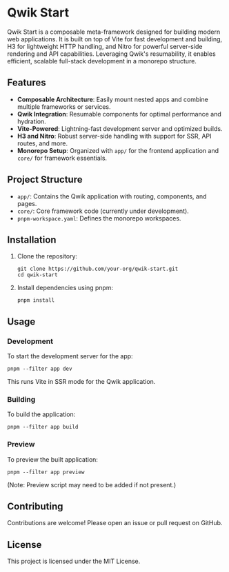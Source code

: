 # Qwik Start

Qwik Start is a composable meta-framework designed for building modern web applications. It is built on top of Vite for fast development and building, H3 for lightweight HTTP handling, and Nitro for powerful server-side rendering and API capabilities. Leveraging Qwik's resumability, it enables efficient, scalable full-stack development in a monorepo structure.

## Features

- **Composable Architecture**: Easily mount nested apps and combine multiple frameworks or services.
- **Qwik Integration**: Resumable components for optimal performance and hydration.
- **Vite-Powered**: Lightning-fast development server and optimized builds.
- **H3 and Nitro**: Robust server-side handling with support for SSR, API routes, and more.
- **Monorepo Setup**: Organized with `app/` for the frontend application and `core/` for framework essentials.

## Project Structure

- `app/`: Contains the Qwik application with routing, components, and pages.
- `core/`: Core framework code (currently under development).
- `pnpm-workspace.yaml`: Defines the monorepo workspaces.

## Installation

1. Clone the repository:
   ```
   git clone https://github.com/your-org/qwik-start.git
   cd qwik-start
   ```

2. Install dependencies using pnpm:
   ```
   pnpm install
   ```

## Usage

### Development

To start the development server for the app:

```
pnpm --filter app dev
```

This runs Vite in SSR mode for the Qwik application.

### Building

To build the application:

```
pnpm --filter app build
```

### Preview

To preview the built application:

```
pnpm --filter app preview
```

(Note: Preview script may need to be added if not present.)

## Contributing

Contributions are welcome! Please open an issue or pull request on GitHub.

## License

This project is licensed under the MIT License.
